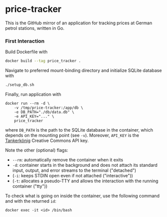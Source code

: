 # price-tracker
This is the GitHub mirror of an application for tracking prices at German petrol stations, written in Go.

### First Interaction

Build Dockerfile with
```sh
docker build --tag price_tracker .
```

Navigate to preferred mount-binding directory and initialize SQLite database with 
```sh
./setup_db.sh
```

Finally, run application with 
```
docker run --rm -d \
    -v /tmp/price-tracker:/app/db \
    -e DB_PATH="./db/data.db" \
    -e API_KEY="..." \
    price_tracker
```
where `DB_PATH` is the path to the SQLite database in the container, which depends on the mounting point (see `-v`).
Moreover, `API_KEY` is the [Tankerkönig](https://creativecommons.tankerkoenig.de/) Creative Commons API key.

Note the other (optional) flags:
- `--rm`: automatically remove the container when it exits
- `-d`: container starts in the background and does not attach its standard input, output, and error streams to the terminal ("detached")
- (`-i`: keeps STDIN open even if not attached ("interactive"))
- (`-t`: allocates a pseudo-TTY and allows the interaction with the running container ("tty"))

To check what is going on inside the container, use the following command and with the returned `id`:
```
docker exec -it <id> /bin/bash
```
